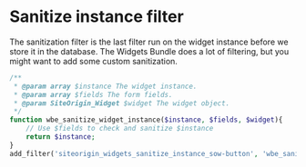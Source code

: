 # Sanitize instance filter

The sanitization filter is the last filter run on the widget instance before we store it in the database. The Widgets Bundle does a lot of filtering, but you might want to add some custom sanitization.

```php
/**
 * @param array $instance The widget instance.
 * @param array $fields The form fields.
 * @param SiteOrigin_Widget $widget The widget object.
 */
function wbe_sanitize_widget_instance($instance, $fields, $widget){
    // Use $fields to check and sanitize $instance
    return $instance;
}
add_filter('siteorigin_widgets_sanitize_instance_sow-button', 'wbe_sanitize_widget_instance', 10, 3);
```